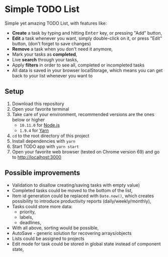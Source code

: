 # Simple TODO List

Simple yet amazing TODO List, with features like:

- __Create__ a task by typing and hitting <kbd>Enter</kbd> key, or pressing "Add" button,
- __Edit__ a task whenever you want, simply double-click on it, or press "Edit" button, (don't forget to save changes)
- __Remove__ a task when you don't need it anymore,
- Mark your tasks as __completed__,
- Live __search__ through your tasks,
- Apply __filters__ in order to see all, completed or incompleted tasks
- All data is saved in your browser localStorage, which means you can get back to your list whenever you want to


## Setup

1. Download this repository
2. Open your favorite terminal
3. Take care of your environment, recommended versions are the ones below or higher
    - `10.11.0` for [Node.js](https://nodejs.org/en/)
    - `1.9.4` for [Yarn](https://yarnpkg.com/lang/en/docs/install/)
4. `cd` to the root directory of this project
5. Install dependencies with `yarn`
6. Start TODO app with `yarn start`
7. Open your favorite web browser (tested on Chrome version 69) and go to [http://localhost:3000](http://localhost:3000)


## Possible improvements

- Validation to disallow creating/saving tasks with empty value)
- Completed tasks could be moved to the bottom of the list,
- Item id generation could be replaced with `Date.now()`, which creates possibility to introduce productivity reports (daily/weekly/monthly),
- Tasks could store more data:
    - priority,
    - labels,
    - deadlines,
- With all above, sorting would be possible,
- AutoSave - generic solution for recovering arrays/objects
- Lists could be assigned to projects
- Edit mode for task could be stored in global state instead of component state, 
